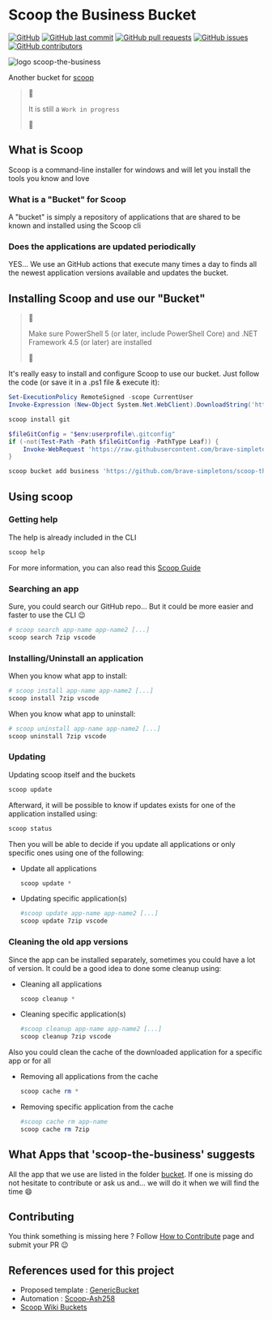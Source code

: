 # Scoop the Business Bucket

[![GitHub](https://img.shields.io/github/license/brave-simpletons/scoop-the-business)](https://github.com/brave-simpletons/scoop-the-business/blob/main/LICENSE)
[![GitHub last commit](https://img.shields.io/github/last-commit/brave-simpletons/scoop-the-business/main?logo=git&logoColor=white)](https://github.com/brave-simpletons/scoop-the-business/commits/main)
[![GitHub pull requests](https://img.shields.io/github/issues-pr/brave-simpletons/scoop-the-business)](https://github.com/brave-simpletons/scoop-the-business/pulls)
[![GitHub issues](https://img.shields.io/github/issues/brave-simpletons/scoop-the-business)](https://github.com/brave-simpletons/scoop-the-business/issues)
[![GitHub contributors](https://img.shields.io/github/contributors-anon/brave-simpletons/scoop-the-business)](https://github.com/brave-simpletons/scoop-the-business)

![logo scoop-the-business](images/scoop-the-business.png)

Another bucket for [scoop](https://github.com/lukesampson/scoop)

> :construction:
>
> It is still a `Work in progress`
>
> :construction:

## What is Scoop

Scoop is a command-line installer for windows and will let you install the tools you know and love

### What is a "Bucket" for Scoop

A "bucket" is simply a repository of applications that are shared to be known and installed using the Scoop cli

### Does the applications are updated periodically

YES... We use an GitHub actions that execute many times a day to finds all the newest application versions available and updates the bucket.

## Installing Scoop and use our "Bucket"

> :memo:
>
> Make sure PowerShell 5 (or later, include PowerShell Core) and .NET Framework 4.5 (or later) are installed
>
> :memo:

It's really easy to install and configure Scoop to use our bucket. Just follow the code (or save it in a .ps1 file & execute it):

```powershell
Set-ExecutionPolicy RemoteSigned -scope CurrentUser
Invoke-Expression (New-Object System.Net.WebClient).DownloadString('https://get.scoop.sh')

scoop install git

$fileGitConfig = "$env:userprofile\.gitconfig"
if (-not(Test-Path -Path $fileGitConfig -PathType Leaf)) {
    Invoke-WebRequest 'https://raw.githubusercontent.com/brave-simpletons/tooling-for-developers/main/git/gitconfig.txt' -OutFile $fileGitConfig
}

scoop bucket add business 'https://github.com/brave-simpletons/scoop-the-business.git'
```

## Using scoop

### Getting help

The help is already included in the CLI

```powershell
scoop help
```

For more information, you can also read this [Scoop Guide](https://scoop.netlify.app/)

### Searching an app

Sure, you could search our GitHub repo... But it could be more easier and faster to use the CLI :wink:

```powershell
# scoop search app-name app-name2 [...]
scoop search 7zip vscode
```

### Installing/Uninstall an application

When you know what app to install:

```powershell
# scoop install app-name app-name2 [...]
scoop install 7zip vscode
```

When you know what app to uninstall:

```powershell
# scoop uninstall app-name app-name2 [...]
scoop uninstall 7zip vscode
```

### Updating

Updating scoop itself and the buckets

```powershell
scoop update
```

Afterward, it will be possible to know if updates exists for one of the application installed using:

```powershell
scoop status
```
Then you will be able to decide if you update all applications or only specific ones using one of the following:

- Update all applications

   ```powershell
   scoop update *
   ```

- Updating specific application(s)

   ```powershell
   #scoop update app-name app-name2 [...]
   scoop update 7zip vscode
   ```

### Cleaning the old app versions

Since the app can be installed separately, sometimes you could have a lot of version. It could be a good idea to done some cleanup using:

- Cleaning all applications

   ```powershell
   scoop cleanup *
   ```
   
- Cleaning specific application(s)

   ```powershell
   #scoop cleanup app-name app-name2 [...]
   scoop cleanup 7zip vscode
   ```

Also you could clean the cache of the downloaded application for a specific app or for all

- Removing all applications from the cache

   ```powershell
   scoop cache rm *
   ```

- Removing specific application from the cache

   ```powershell
   #scoop cache rm app-name
   scoop cache rm 7zip
   ```

## What Apps that 'scoop-the-business' suggests

All the app that we use are listed in the folder [bucket](./bucket). If one is missing do not hesitate to contribute or ask us and... we will do it when we will find the time :smile:

## Contributing

You think something is missing here ? Follow [How to Contribute](.github/CONTRIBUTING.md) page and submit your PR :wink:

## References used for this project

- Proposed template : [GenericBucket](https://github.com/Ash258/GenericBucket)
- Automation : [Scoop-Ash258](https://github.com/Ash258/Scoop-Ash258)
- [Scoop Wiki Buckets](https://github.com/lukesampson/scoop/wiki/Buckets)
